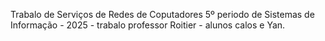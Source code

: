 Trabalo de Serviços de Redes de Coputadores 5º periodo de Sistemas de Informação - 2025 - trabalo professor Roitier - alunos calos e Yan.
